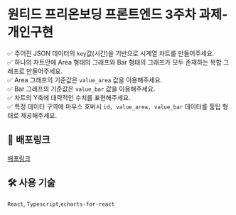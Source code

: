 # 원티드 프리온보딩 프론트엔드 3주차 과제- 개인구현

 ✅ 주어진 JSON 데이터의 `key`값(시간)을 기반으로 시계열 차트를 만들어주세요. </br>
 ✅ 하나의 차트안에 Area 형태의 그래프와 Bar 형태의 그래프가 모두 존재하는 복합 그래프로 만들어주세요.</br>
 ✅ Area 그래프의 기준값은 `value_area` 값을 이용해주세요.</br>
 ✅ Bar 그래프의 기준값은 `value_bar` 값을 이용해주세요.</br>
 ✅ 차트의 Y축에 대략적인 수치를 표현해주세요.</br>
 ✅ 특정 데이터 구역에 마우스 호버시 `id, value_area, value_bar` 데이터를 툴팁 형태로 제공해주세요.
 
 
## 🔗 배포링크
<a href="https://pre-onboarding-9th-3-hm-oode.vercel.app/">배포링크</a>


## 🛠️ 사용 기술 
`React`, `Typescript`,`echarts-for-react`
